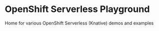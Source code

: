 # OpenShift Serverless Playground

Home for various OpenShift Serverless (Knative) demos and examples




